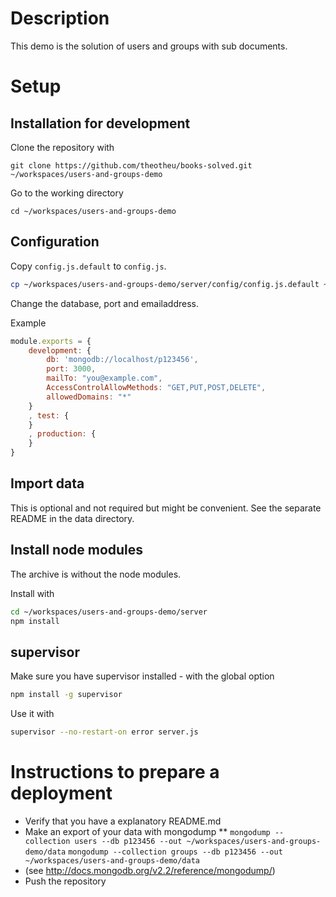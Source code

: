 Description
===========
This demo is the solution of users and groups with sub documents.

Setup
=====
Installation for development
----------------------------

Clone the repository with
```
git clone https://github.com/theotheu/books-solved.git ~/workspaces/users-and-groups-demo
```

Go to the working directory
```
cd ~/workspaces/users-and-groups-demo
```

Configuration
----------
Copy ```config.js.default``` to ```config.js```.
```sh
cp ~/workspaces/users-and-groups-demo/server/config/config.js.default ~/workspaces/booksDemo/server/config/config.js
```

Change the database, port and emailaddress.

Example
```javascript
module.exports = {
    development: {
        db: 'mongodb://localhost/p123456',
        port: 3000,
        mailTo: "you@example.com",
        AccessControlAllowMethods: "GET,PUT,POST,DELETE",
        allowedDomains: "*"
    }
    , test: {
    }
    , production: {
    }
}
```
Import data
-----------
This is optional and not required but might be convenient.
See the separate README in the data directory.

Install node modules
--------------------
The archive is without the node modules.

Install with
```sh
cd ~/workspaces/users-and-groups-demo/server
npm install
```

supervisor
----------
Make sure you have supervisor installed - with the global option

```sh
npm install -g supervisor
```

Use it with
```sh
supervisor --no-restart-on error server.js
```

Instructions to prepare a deployment
===================================

* Verify that you have a explanatory README.md
* Make an export of your data with mongodump
** ```mongodump --collection users --db p123456 --out ~/workspaces/users-and-groups-demo/data```
 ```mongodump --collection groups --db p123456 --out ~/workspaces/users-and-groups-demo/data```
* (see http://docs.mongodb.org/v2.2/reference/mongodump/)
* Push the repository


